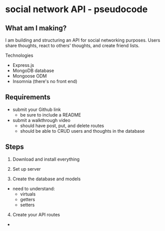 # social network API - pseudocode

## What am I making? 
I am building and structuring an API for social networking purposes. Users share thoughts, react to others' thoughts, and create friend lists. 

Technologies 
- Express.js 
- MongoDB database 
- Mongoose ODM 
- Insomnia (there's no front end) 

## Requirements 
- submit your Github link 
    - be sure to include a README 
- submit a walkthrough video 
    - should have post, put, and delete routes 
    - should be able to CRUD users and thoughts in the database

## Steps 
1. Download and install everything 

2. Set up server 

3. Create the database and models 
- need to understand: 
    - virtuals 
    - getters 
    - setters 

4. Create your API routes 
- 
